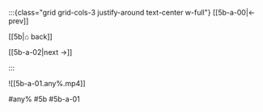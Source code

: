 :::{class="grid grid-cols-3 justify-around text-center w-full"}
[[5b-a-00|← prev]]

[[5b|⌂ back]]

[[5b-a-02|next →]]

:::

![[5b-a-01.any%.mp4]]

#any% #5b #5b-a-01